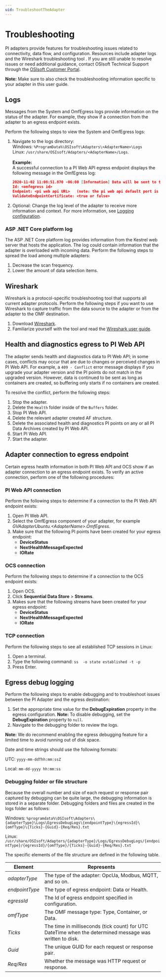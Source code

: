 ```yaml
---
uid: TroubleshootTheAdapter
---
```


# Troubleshooting

PI adapters provide features for troubleshooting issues related to connectivity, data flow, and configuration. Resources include adapter logs and the Wireshark troubleshooting tool . If you are still unable to resolve issues or need additional guidance, contact OSIsoft Technical Support through the [OSIsoft Customer Portal](https://my.osisoft.com/).

**Note:** Make sure to also check the troubleshooting information specific to your adapter in this user guide.

## Logs

Messages from the System and OmfEgress logs provide information on the status of the adapter. For example, they show if a connection from the adapter to an egress endpoint exists.

Perform the following steps to view the System and OmfEgress logs:

1. Navigate to the logs directory:<br>
    Windows: `%ProgramData%\OSIsoft\Adapters\<AdapterName>\Logs`<br>
    Linux: `/usr/share/OSIsoft/Adapters/<AdapterName>/Logs`.<br><br>
    **Example:**<br> A successful connection to a PI Web API egress endpoint displays the following message in the OmfEgress log:

    ```json
    2020-11-02 11:08:51.870 -06:00 [Information] Data will be sent to the following OMF endpoint: 
    Id: <omfegress id>
    Endpoint: <pi web api URL>   (note: the pi web api default port is 443)
    ValidateEndpointCertificate: <true or false>
    ```

2. Optional: Change the log level of the adapter to receive more information and context. For more information, see [Logging configuration](xref:LoggingConfiguration).

### ASP .NET Core platform log

The ASP .NET Core platform log provides information from the Kestrel web server that hosts the application. The log could contain information that the adapter is overloaded with incoming data. Perform the following steps to spread the load among multiple adapters:

1. Decrease the scan frequency.
2. Lower the amount of data selection items.

## Wireshark

Wireshark is a protocol-specific troubleshooting tool that supports all current adapter protocols. Perform the following steps if you want to use Wireshark to capture traffic from the data source to the adapter or from the adapter to the OMF destination.

1. Download [Wireshark](https://www.wireshark.org/download.html).
2. Familiarize yourself with the tool and read the [Wireshark user guide](https://www.wireshark.org/docs/wsug_html_chunked/).

## Health and diagnostics egress to PI Web API

The adapter sends health and diagnostics data to PI Web API; in some cases, conflicts may occur that are due to changes or perceived changes in PI Web API. For example, a `409 - Conflict` error message displays if you upgrade your adapter version and the PI points do not match in  the upgraded version. However, data is continued to be sent as long as containers are created, so buffering only starts if no containers are created.

To resolve the conflict, perform the following steps:

1. Stop the adapter.
2. Delete the `Health` folder inside of the `Buffers` folder.
3. Stop PI Web API.
4. Delete the relevant adapter created AF structure.
5. Delete the associated health and diagnostics PI points on any or all PI Data Archives created by PI Web API.
6. Start PI Web API.
7. Start the adapter.

## Adapter connection to egress endpoint

Certain egress health information in both PI Web API and OCS show if an adapter connection to an egress endpoint exists. To verify an active connection, perform one of the following procedures:

### PI Web API connection

Perform the following steps to determine if a connection to the PI Web API endpoint exists:

1. Open PI Web API.
2. Select the OmfEgress component of your adapter, for example *GVAdapterUbuntu.\<AdapterName\>.OmfEgress*.
3. Make sure that the following PI points have been created for your egress endpoint:
    - **DeviceStatus**
    - **NextHealthMessageExpected**
    - **IORate**

### OCS connection

Perform the following steps to determine if a connection to the OCS endpoint exists:

1. Open OCS.
2. Click **Sequential Data Store** > **Streams**.
3. Makes sure that  the following streams have been created for your egress endpoint:
    - **DeviceStatus**
    - **NextHealthMessageExpected**
    - **IORate**

### TCP connection

Perform the following steps to see all established TCP sessions in Linux:

1. Open a terminal.
2. Type the following command: `ss  -o state established -t -p`
3. Press Enter.

## Egress debug logging

Perform the following steps to enable debugging and to troubleshoot issues between the PI Adapter and the egress destination:

1. Set the appropriate time value for the **DebugExpiration** property in the egress configuration.
   **Note:** To disable debugging, set the **DebugExpiration** property to `null`.
2. Navigate to the debugging folder to review the logs.

**Note:** We do recommend enabling the egress debugging feature for a limited time to avoid running out of disk space.

Date and time strings should use the following formats:

UTC: `yyyy-mm-ddThh:mm:ssZ`

Local: `mm-dd-yyyy hh:mm:ss`

### Debugging folder or file structure

Because the overall number and size of each request or response pair captured by debugging can be quite large, the debugging information is stored in a separate folder. Debugging folders and files are created in the logs folder as follows:

Windows: `%programdata%\OSIsoft\Adapters\{adapterType}\Logs\EgressDebugLogs\{endpointType}\{egressId}\{omfType}\{Ticks}-{Guid}-{Req/Res}.txt`

Linux: `/usr/share/OSIsoft/Adapters/{adapterType}/Logs/EgressDebugLogs/{endpointType}/{egressId}/{omfType}/{Ticks}-{Guid}-{Req/Res}.txt`

The specific elements of the file structure are defined in the following table.

| Element    | Represents                       |
|------------|----------------------------------|
| *adapterType* | The type of the adapter: OpcUa, Modbus, MQTT, and so on. |
| *endpointType* | The type of egress endpoint: Data or Health. |
| *egressId* | The Id of egress endpoint specified in configuration. |
| *omfType*  | The OMF message type: Type, Container, or Data. |
| *Ticks*    | The time in milliseconds (tick count) for UTC DateTime when the determined message was written to disk. |
| *Guid*     | The unique GUID for each request or response pair. |
| *Req/Res*  | Whether the message was HTTP request or response. |
